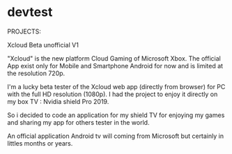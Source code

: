 # devtest

PROJECTS:

Xcloud Beta unofficial V1

"Xcloud" is the new platform Cloud Gaming of Microsoft Xbox. The official App exist only for Mobile and Smartphone Android for now and is limited at the resolution 720p. 

I'm a lucky beta tester of the Xcloud web app (directly from browser) for PC with the full HD resolution (1080p). 
I had the project to enjoy it directly on my box TV : Nvidia shield Pro 2019.

So i decided to code an application for my shield TV for enjoying my games and sharing my app for others tester in the world. 

An official application Android tv will coming from Microsoft but certainly in littles months or years.
